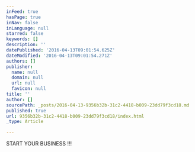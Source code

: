 ```yaml
---
inFeed: true
hasPage: true
inNav: false
inLanguage: null
starred: false
keywords: []
description: ''
datePublished: '2016-04-13T09:01:54.625Z'
dateModified: '2016-04-13T09:01:54.271Z'
authors: []
publisher:
  name: null
  domain: null
  url: null
  favicon: null
title: ''
author: []
sourcePath: _posts/2016-04-13-9356b32b-31c2-4418-b009-23dd79f3cd18.md
published: true
url: 9356b32b-31c2-4418-b009-23dd79f3cd18/index.html
_type: Article

---
```

START YOUR BUSINESS !!!